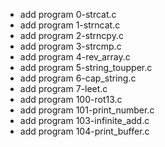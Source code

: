 - add program 0-strcat.c
- add program 1-strncat.c
- add program 2-strncpy.c
- add program 3-strcmp.c
- add program 4-rev_array.c
- add program 5-string_toupper.c
- add program 6-cap_string.c
- add program 7-leet.c
- add program 100-rot13.c
- add program 101-print_number.c
- add program 103-infinite_add.c
- add program 104-print_buffer.c
